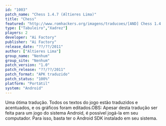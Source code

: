 ```yaml
---
id: "1003"
patch_name: "Chess 1.4.7 (Altieres Lima)"
title: "Chess"
featured: "http://www.romhackers.org/imagens/traducoes/[AND] Chess 1.4.7 - Altieres Lima - 1.jpg"
type: ["Tabuleiro","Xadrez"]
players: 2
developer: "Ai Factory"
publisher: "Ai Factory"
release_date: "??/??/2011"
author: ["Altieres Lima"]
group_name: "Nenhum"
group_site: "Nenhum"
patch_version: "1.0"
patch_release: "??/??/2011"
patch_format: "APK traduzido"
patch_status: "100%"
platform: "Portátil"
system: "Android"
---
```


Uma ótima tradução. Todos os textos do jogo estão traduzidos e acentuados, e os gráficos foram editados.OBS: Apesar desta tradução ser feita para um jogo do sistema Android, é possível jogá-la em seu computador. Para isso, basta ter o Android SDK instalado em seu sistema.